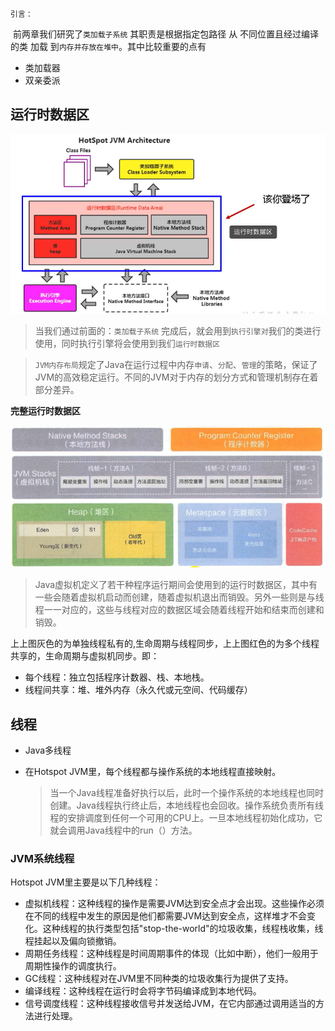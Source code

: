 `引言：`

​	前两章我们研究了`类加载子系统` 其职责是根据指定包路径  从  不同位置且经过编译的类  加载  到`内存并存放在堆中`。其中比较重要的点有

* 类加载器
* 双亲委派



## 运行时数据区

![image-20210419131428761](第三章-运行时数据区描述及线程.assets/image-20210419131428761.png)

> 当我们通过前面的：`类加载子系统` 完成后，就会用到`执行引擎对`我们的类进行使用，同时执行引擎将会使用到我们`运行时数据区`

> `JVM内存布局`规定了Java在运行过程中内存`申请`、`分配`、`管理`的策略，保证了JVM的高效稳定运行。不同的JVM对于内存的划分方式和管理机制存在着部分差异。

**完整运行时数据区**

![image-20210419131826013](第三章-运行时数据区描述及线程.assets/image-20210419131826013.png)

> Java虚拟机定义了若干种程序运行期间会使用到的运行时数据区，其中有一些会随着虚拟机启动而创建，随着虚拟机退出而销毁。另外一些则是与线程一一对应的，这些与线程对应的数据区域会随着线程开始和结束而创建和销毁。

上上图灰色的为单独线程私有的,生命周期与线程同步，上上图红色的为多个线程共享的，生命周期与虚拟机同步。即：

- 每个线程：独立包括程序计数器、栈、本地栈。
- 线程间共享：堆、堆外内存（永久代或元空间、代码缓存）



##  线程

* Java多线程

* 在Hotspot JVM里，每个线程都与操作系统的本地线程直接映射。

	> 当一个Java线程准备好执行以后，此时一个操作系统的本地线程也同时创建。Java线程执行终止后，本地线程也会回收。操作系统负责所有线程的安排调度到任何一个可用的CPU上。一旦本地线程初始化成功，它就会调用Java线程中的run（）方法。

### JVM系统线程

Hotspot JVM里主要是以下几种线程：

- 虚拟机线程：这种线程的操作是需要JVM达到安全点才会出现。这些操作必须在不同的线程中发生的原因是他们都需要JVM达到安全点，这样堆才不会变化。这种线程的执行类型包括"stop-the-world"的垃圾收集，线程栈收集，线程挂起以及偏向锁撤销。
- 周期任务线程：这种线程是时间周期事件的体现（比如中断），他们一般用于周期性操作的调度执行。
- GC线程：这种线程对在JVM里不同种类的垃圾收集行为提供了支持。
- 编译线程：这种线程在运行时会将字节码编译成到本地代码。
- 信号调度线程：这种线程接收信号并发送给JVM，在它内部通过调用适当的方法进行处理。